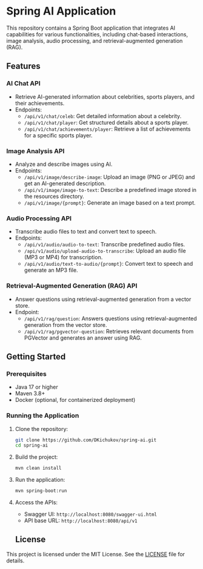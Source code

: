 # Spring AI Application

This repository contains a Spring Boot application that integrates AI capabilities for various functionalities, including chat-based interactions, image analysis, audio processing, and retrieval-augmented generation (RAG).

## Features

### AI Chat API
- Retrieve AI-generated information about celebrities, sports players, and their achievements.
- Endpoints:
  - `/api/v1/chat/celeb`: Get detailed information about a celebrity.
  - `/api/v1/chat/player`: Get structured details about a sports player.
  - `/api/v1/chat/achievements/player`: Retrieve a list of achievements for a specific sports player.

### Image Analysis API
- Analyze and describe images using AI.
- Endpoints:
  - `/api/v1/image/describe-image`: Upload an image (PNG or JPEG) and get an AI-generated description.
  - `/api/v1/image/image-to-text`: Describe a predefined image stored in the resources directory.
  - `/api/v1/image/{prompt}`: Generate an image based on a text prompt.

### Audio Processing API
- Transcribe audio files to text and convert text to speech.
- Endpoints:
  - `/api/v1/audio/audio-to-text`: Transcribe predefined audio files.
  - `/api/v1/audio/upload-audio-to-transcribe`: Upload an audio file (MP3 or MP4) for transcription.
  - `/api/v1/audio/text-to-audio/{prompt}`: Convert text to speech and generate an MP3 file.

 ### Retrieval-Augmented Generation (RAG) API
- Answer questions using retrieval-augmented generation from a vector store.
- Endpoint:
  - `/api/v1/rag/question`: Answers questions using retrieval-augmented generation from the vector store.
  - `/api/v1/rag/pgvector-question`: Retrieves relevant documents from PGVector and generates an answer using RAG.

## Getting Started

### Prerequisites
- Java 17 or higher
- Maven 3.8+
- Docker (optional, for containerized deployment)

### Running the Application
1. Clone the repository:
   ```sh
   git clone https://github.com/DKichukov/spring-ai.git
   cd spring-ai
   ```

2. Build the project:
   ```sh
   mvn clean install
   ```

3. Run the application:
   ```sh
   mvn spring-boot:run
   ```

4. Access the APIs:
   - Swagger UI: `http://localhost:8080/swagger-ui.html`
   - API base URL: `http://localhost:8080/api/v1`

   ## License
This project is licensed under the MIT License. See the [LICENSE](LICENSE) file for details.
